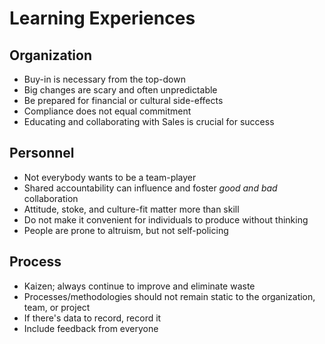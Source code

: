 # Learning Experiences

## Organization
* Buy-in is necessary from the top-down
* Big changes are scary and often unpredictable
* Be prepared for financial or cultural side-effects
* Compliance does not equal commitment
* Educating and collaborating with Sales is crucial for success

## Personnel
* Not everybody wants to be a team-player
* Shared accountability can influence and foster _good and bad_ collaboration
* Attitude, stoke, and culture-fit matter more than skill
* Do not make it convenient for individuals to produce without thinking
* People are prone to altruism, but not self-policing

## Process
* Kaizen; always continue to improve and eliminate waste
* Processes/methodologies should not remain static to the organization, team, or project
* If there's data to record, record it
* Include feedback from everyone